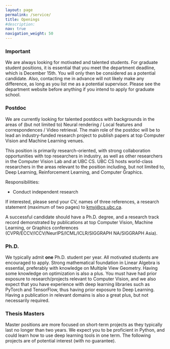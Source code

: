 ```yaml
---
layout: page
permalink: /service/
title: Openings
#description: 
nav: true
navigation_weight: 50
---
```


### Important
We are always looking for motivated and talented students. For graduate student positions, it is essential that you meet the department deadline, which is December 15th. You will only then be considered as a potential candidate. Also, contacting me in advance will not likely make any difference, as long as you list me as a potential supervisor. Please see the department website before anything if you intend to apply for graduate school.

### Postdoc
We are currently looking for talented postdocs with backgrounds in the areas of (but not limited to) Neural rendering / Local features and correspondences / Video retrieval. The main role of the postdoc will be to lead an industry-funded research project to publish papers at top Computer Vision and Machine Learning venues.

This position is primarily research-oriented, with strong collaboration opportunities with top researchers in industry, as well as other researchers in the Computer Vision Lab and at UBC CS. UBC CS hosts world-class researchers in the areas relevant to the position including, but not limited to, Deep Learning, Reinforcement Learning, and Computer Graphics.

Responsibilities:
- Conduct independent research

If interested, please send your CV, names of three references, a research statement (maximum of two pages) to kmyi@cs.ubc.ca.

A successful candidate should have a Ph.D. degree, and a research track record demonstrated by publications at top Computer Vision, Machine Learning, or Graphics conferences (CVPR/ECCV/ICCV/NeurIPS/ICML/ICLR/SIGGRAPH NA/SIGGRAPH Asia).

### Ph.D.
We typically admit **one** Ph.D. student per year. All motivated students are encouraged to apply. Strong mathematical foundation in Linear Algebra is essential, preferably with knowledge on Multiple View Geometry. Having some knowledge on optimization is also a plus. You must have had prior exposure to research/projects relevant to Computer Vision, and we also expect that you have experience with deep learning libraries such as PyTorch and TensorFlow, thus having prior exposure to Deep Learning. Having a publication in relevant domains is also a great plus, but not necessarily required.

### Thesis Masters
Master positions are more focused on short-term projects as they typically last no longer than two years. We expect you to be proficient in Python, and could learn how to use deep learning tools in one term. The following projects are of potential interest (with no guarantee).





